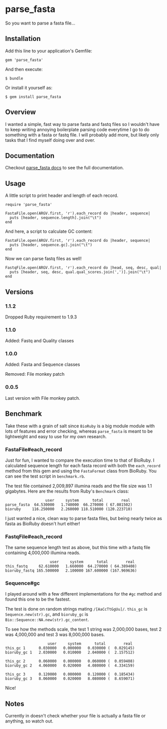 # parse_fasta #

So you want to parse a fasta file...

## Installation ##

Add this line to your application's Gemfile:

    gem 'parse_fasta'

And then execute:

    $ bundle

Or install it yourself as:

    $ gem install parse_fasta

## Overview ##

I wanted a simple, fast way to parse fasta and fastq files so I
wouldn't have to keep writing annoying boilerplate parsing code
everytime I go to do something with a fasta or fastq file. I will
probably add more, but likely only tasks that I find myself doing over
and over.

## Documentation ##

Checkout
[parse_fasta docs](http://rubydoc.info/gems/parse_fasta/1.1.0/frames)
to see the full documentation.

## Usage ##

A little script to print header and length of each record.

	require 'parse_fasta'

	FastaFile.open(ARGV.first, 'r').each_record do |header, sequence|
	  puts [header, sequence.length].join("\t")
	end

And here, a script to calculate GC content:

	FastaFile.open(ARGV.first, 'r').each_record do |header, sequence|
	  puts [header, sequence.gc].join("\t")
	end

Now we can parse fastq files as well!

	FastqFile.open(ARGV.first, 'r').each_record do |head, seq, desc, qual|
	  puts [header, seq, desc, qual.qual_scores.join(',')].join("\t")
	end

## Versions ##

### 1.1.2 ###

Dropped Ruby requirement to 1.9.3

### 1.1.0 ###

Added: Fastq and Quality classes

### 1.0.0 ###

Added: Fasta and Sequence classes

Removed: File monkey patch

### 0.0.5 ###

Last version with File monkey patch.

## Benchmark ##

Take these with a grain of salt since `BioRuby` is a big module
module with lots of features and error checking, whereas `parse_fasta`
is meant to be lightweight and easy to use for my own research.

### FastaFile#each_record ###

Just for fun, I wanted to compare the execution time to that of
BioRuby. I calculated sequence length for each fasta record with both
the `each_record` method from this gem and using the `FastaFormat`
class from BioRuby. You can see the test script in `benchmark.rb`.

The test file contained 2,009,897 illumina reads and the file size
was 1.1 gigabytes. Here are the results from Ruby's `Benchmark` class:

                      user     system      total        real
    parse_fasta  64.530000   1.740000  66.270000 ( 67.081502)
    bioruby     116.250000   2.260000 118.510000 (120.223710)

I just wanted a nice, clean way to parse fasta files, but being nearly
twice as fasta as BioRuby doesn't hurt either!

### FastqFile#each_record ###

The same sequence length test as above, but this time with a fastq
file containing 4,000,000 illumina reads.

                        user     system      total        real
    this_fastq     62.610000   1.660000  64.270000 ( 64.389408)
    bioruby_fastq 165.500000   2.100000 167.600000 (167.969636)

### Sequence#gc ###

I played around with a few different implementations for the `#gc`
method and found this one to be the fastest.

The test is done on random strings mating `/[AaCcTtGgUu]/`. `this_gc`
is `Sequence.new(str).gc`, and `bioruby_gc` is
`Bio::Sequence::NA.new(str).gc_content`.

To see how the methods scale, the test 1 string was 2,000,000 bases,
test 2 was 4,000,000 and test 3 was 8,000,000 bases.

                       user     system      total        real
    this_gc 1      0.030000   0.000000   0.030000 (  0.029145)
    bioruby_gc 1   2.030000   0.010000   2.040000 (  2.157512)

	this_gc 2      0.060000   0.000000   0.060000 (  0.059408)
    bioruby_gc 2   4.060000   0.020000   4.080000 (  4.334159)

	this_gc 3      0.120000   0.000000   0.120000 (  0.185434)
    bioruby_gc 3   8.060000   0.020000   8.080000 (  8.659071)

Nice!

## Notes ##

Currently in doesn't check whether your file is actually a fasta file
or anything, so watch out.
